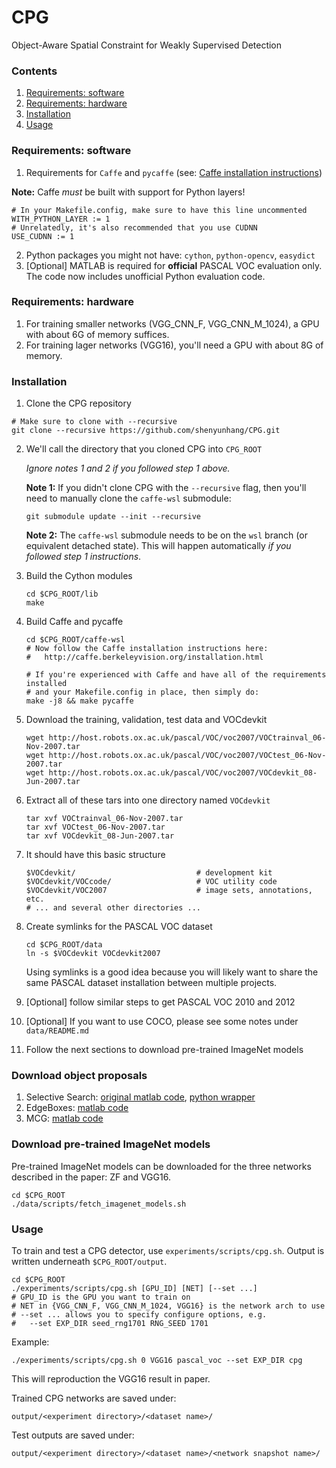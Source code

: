 # CPG
Object-Aware Spatial Constraint for Weakly Supervised Detection

### Contents
1. [Requirements: software](#requirements-software)
2. [Requirements: hardware](#requirements-hardware)
3. [Installation](#installation)
4. [Usage](#usage)

### Requirements: software

1. Requirements for `Caffe` and `pycaffe` (see: [Caffe installation instructions](http://caffe.berkeleyvision.org/installation.html))

  **Note:** Caffe *must* be built with support for Python layers!

  ```make
  # In your Makefile.config, make sure to have this line uncommented
  WITH_PYTHON_LAYER := 1
  # Unrelatedly, it's also recommended that you use CUDNN
  USE_CUDNN := 1
  ```
  
2. Python packages you might not have: `cython`, `python-opencv`, `easydict`
3. [Optional] MATLAB is required for **official** PASCAL VOC evaluation only. The code now includes unofficial Python evaluation code.

### Requirements: hardware

1. For training smaller networks (VGG_CNN_F, VGG_CNN_M_1024), a GPU with about 6G of memory suffices.
2. For training lager networks (VGG16), you'll need a GPU with about 8G of memory.

### Installation

1. Clone the CPG repository
  ```Shell
  # Make sure to clone with --recursive
  git clone --recursive https://github.com/shenyunhang/CPG.git
  ```

2. We'll call the directory that you cloned CPG into `CPG_ROOT`

   *Ignore notes 1 and 2 if you followed step 1 above.*

   **Note 1:** If you didn't clone CPG with the `--recursive` flag, then you'll need to manually clone the `caffe-wsl` submodule:
    ```Shell
    git submodule update --init --recursive
    ```
    **Note 2:** The `caffe-wsl` submodule needs to be on the `wsl` branch (or equivalent detached state). This will happen automatically *if you followed step 1 instructions*.

3. Build the Cython modules
    ```Shell
    cd $CPG_ROOT/lib
    make
    ```

4. Build Caffe and pycaffe
    ```Shell
    cd $CPG_ROOT/caffe-wsl
    # Now follow the Caffe installation instructions here:
    #   http://caffe.berkeleyvision.org/installation.html

    # If you're experienced with Caffe and have all of the requirements installed
    # and your Makefile.config in place, then simply do:
    make -j8 && make pycaffe
    ```

5. Download the training, validation, test data and VOCdevkit

	```Shell
	wget http://host.robots.ox.ac.uk/pascal/VOC/voc2007/VOCtrainval_06-Nov-2007.tar
	wget http://host.robots.ox.ac.uk/pascal/VOC/voc2007/VOCtest_06-Nov-2007.tar
	wget http://host.robots.ox.ac.uk/pascal/VOC/voc2007/VOCdevkit_08-Jun-2007.tar
	```

6. Extract all of these tars into one directory named `VOCdevkit`

	```Shell
	tar xvf VOCtrainval_06-Nov-2007.tar
	tar xvf VOCtest_06-Nov-2007.tar
	tar xvf VOCdevkit_08-Jun-2007.tar
	```

7. It should have this basic structure

	```Shell
  	$VOCdevkit/                           # development kit
  	$VOCdevkit/VOCcode/                   # VOC utility code
  	$VOCdevkit/VOC2007                    # image sets, annotations, etc.
  	# ... and several other directories ...
  	```

8. Create symlinks for the PASCAL VOC dataset

	```Shell
    cd $CPG_ROOT/data
    ln -s $VOCdevkit VOCdevkit2007
    ```
    Using symlinks is a good idea because you will likely want to share the same PASCAL dataset installation between multiple projects.
9. [Optional] follow similar steps to get PASCAL VOC 2010 and 2012
10. [Optional] If you want to use COCO, please see some notes under `data/README.md`
11. Follow the next sections to download pre-trained ImageNet models

### Download object proposals
1. Selective Search: [original matlab code](http://disi.unitn.it/~uijlings/MyHomepage/index.php#page=projects1), [python wrapper](https://github.com/sergeyk/selective_search_ijcv_with_python)
2. EdgeBoxes: [matlab code](https://github.com/pdollar/edges)
3. MCG: [matlab code](http://www.eecs.berkeley.edu/Research/Projects/CS/vision/grouping/mcg/)


### Download pre-trained ImageNet models

Pre-trained ImageNet models can be downloaded for the three networks described in the paper: ZF and VGG16.

```Shell
cd $CPG_ROOT
./data/scripts/fetch_imagenet_models.sh
```

### Usage

To train and test a CPG detector, use `experiments/scripts/cpg.sh`.
Output is written underneath `$CPG_ROOT/output`.

```Shell
cd $CPG_ROOT
./experiments/scripts/cpg.sh [GPU_ID] [NET] [--set ...]
# GPU_ID is the GPU you want to train on
# NET in {VGG_CNN_F, VGG_CNN_M_1024, VGG16} is the network arch to use
# --set ... allows you to specify configure options, e.g.
#   --set EXP_DIR seed_rng1701 RNG_SEED 1701
```

Example:

```Shell
./experiments/scripts/cpg.sh 0 VGG16 pascal_voc --set EXP_DIR cpg
```

This will reproduction the VGG16 result in paper.

Trained CPG networks are saved under:

```
output/<experiment directory>/<dataset name>/
```

Test outputs are saved under:

```
output/<experiment directory>/<dataset name>/<network snapshot name>/
```

